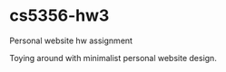 # cs5356-hw3
Personal website hw assignment

Toying around with minimalist personal website design. 
